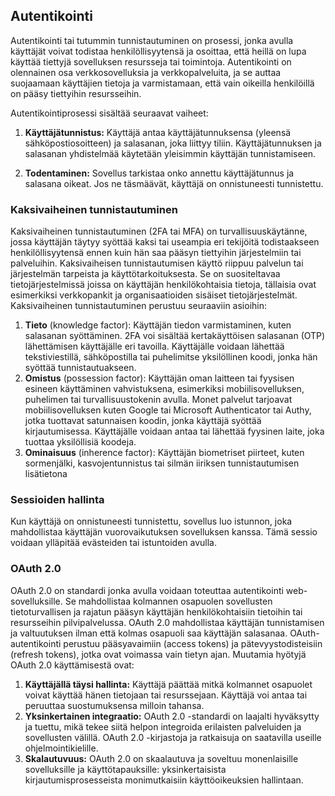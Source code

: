 ## Autentikointi
Autentikointi tai tutummin tunnistautuminen on prosessi, jonka avulla käyttäjät voivat todistaa henkilöllisyytensä ja osoittaa, että heillä on lupa käyttää tiettyjä sovelluksen resursseja tai toimintoja. Autentikointi on olennainen osa verkkosovelluksia ja verkkopalveluita, ja se auttaa suojaamaan käyttäjien tietoja ja varmistamaan, että vain oikeilla henkilöillä on pääsy tiettyihin resursseihin.

Autentikointiprosessi sisältää seuraavat vaiheet:

1. **Käyttäjätunnistus:** Käyttäjä antaa käyttäjätunnuksensa (yleensä sähköpostiosoitteen) ja salasanan, joka liittyy tiliin. Käyttäjätunnuksen ja salasanan yhdistelmää käytetään yleisimmin käyttäjän tunnistamiseen.

2. **Todentaminen:** Sovellus tarkistaa onko annettu käyttäjätunnus ja salasana oikeat. Jos ne täsmäävät, käyttäjä on onnistuneesti tunnistettu.

### Kaksivaiheinen tunnistautuminen
Kaksivaiheinen tunnistautuminen (2FA tai MFA) on turvallisuuskäytänne, jossa käyttäjän täytyy syöttää kaksi tai useampia eri tekijöitä todistaakseen henkilöllisyytensä ennen kuin hän saa pääsyn tiettyihin järjestelmiin tai palveluihin. Kaksivaiheisen tunnistautumisen käyttö riippuu palvelun tai järjestelmän tarpeista ja käyttötarkoituksesta. Se on suositeltavaa tietojärjestelmissä joissa on käyttäjän henkilökohtaisia tietoja, tällaisia ovat esimerkiksi verkkopankit ja organisaatioiden sisäiset tietojärjestelmät. 
Kaksivaiheinen tunnistautuminen perustuu seuraaviin asioihin:
1. **Tieto** (knowledge factor): Käyttäjän tiedon varmistaminen, kuten salasanan syöttäminen. 2FA voi sisältää kertakäyttöisen salasanan (OTP) lähettämisen käyttäjälle eri tavoilla. Käyttäjälle voidaan lähettää tekstiviestillä, sähköpostilla tai puhelimitse yksilöllinen koodi, jonka hän syöttää tunnistautuakseen.
2. **Omistus** (possession factor): Käyttäjän oman laitteen tai fyysisen esineen käyttäminen vahvistuksena, esimerkiksi mobiilisovelluksen, puhelimen tai turvallisuustokenin avulla. Monet palvelut tarjoavat mobiilisovelluksen kuten Google tai Microsoft Authenticator tai Authy, jotka tuottavat satunnaisen koodin, jonka käyttäjä syöttää kirjautumisessa. Käyttäjälle voidaan antaa tai lähettää fyysinen laite, joka tuottaa yksilöllisiä koodeja.
3. **Ominaisuus** (inherence factor): Käyttäjän biometriset piirteet, kuten sormenjälki, kasvojentunnistus tai silmän iiriksen tunnistautumisen lisätietona

### Sessioiden hallinta
Kun käyttäjä on onnistuneesti tunnistettu, sovellus luo istunnon, joka mahdollistaa käyttäjän vuorovaikutuksen sovelluksen kanssa. Tämä sessio voidaan ylläpitää evästeiden tai istuntoiden avulla.

### OAuth 2.0
OAuth 2.0 on standardi jonka avulla voidaan toteuttaa autentikointi web-sovelluksille. Se mahdollistaa kolmannen osapuolen sovellusten tietoturvallisen ja rajatun pääsyn käyttäjän henkilökohtaisiin tietoihin tai resursseihin pilvipalvelussa. OAuth 2.0 mahdollistaa käyttäjän tunnistamisen ja valtuutuksen ilman että kolmas osapuoli saa käyttäjän salasanaa. OAuth-autentikointi perustuu pääsyavaimiin (access tokens) ja pätevyystodisteisiin (refresh tokens), jotka ovat voimassa vain tietyn ajan. 
Muutamia hyötyjä OAuth 2.0 käyttämisestä ovat:

1. **Käyttäjällä täysi hallinta:** Käyttäjä päättää mitkä kolmannet osapuolet voivat käyttää hänen tietojaan tai resurssejaan. Käyttäjä voi antaa tai peruuttaa suostumuksensa milloin tahansa.
2. **Yksinkertainen integraatio:** OAuth 2.0 -standardi on laajalti hyväksytty ja tuettu, mikä tekee siitä helpon integroida erilaisten palveluiden ja sovellusten välillä. OAuth 2.0 -kirjastoja ja ratkaisuja on saatavilla useille ohjelmointikielille.
3. **Skalautuvuus:** OAuth 2.0 on skaalautuva ja soveltuu monenlaisille sovelluksille ja käyttötapauksille: yksinkertaisista kirjautumisprosesseista monimutkaisiin käyttöoikeuksien hallintaan.
